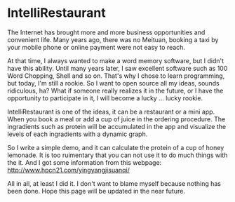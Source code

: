 # IntelliRestaurant

The Internet has brought more and more business opportunities and convenient life. Many years ago, there was no Meituan, booking a taxi by your mobile phone or online payment were not easy to reach.

At that time, I always wanted to make a word memory software, but I didn't have this ability. Until many years later, I saw excellent software such as 100 Word Chopping, Shell and so on. That's why I chose to learn programming, but today, I'm still a rookie. So I want to open source all my ideas, sounds ridiculous, ha? What if someone really realizes it in the future, or I have the opportunity to participate in it, I will become a lucky ... lucky rookie.

IntelliRestaurant is one of the ideas, it can be a restaurant or a mini app. When you book a meal or add a cup of juice in the ordering procedure. The ingradients such as protein will be accumulated in the app and visualize the levels of each ingradients with a dynamic graph.

So I write a simple demo, and it can calculate the protein of a cup of honey lemonade. It is too ruimentary that you can not use it to do much things with the it. And I got some information from this webpage:
http://www.hpcn21.com/yingyangjisuanqi/

All in all, at least I did it. I don't want to blame myself because nothing has been done. Hope this page will be updated in the near future. 
